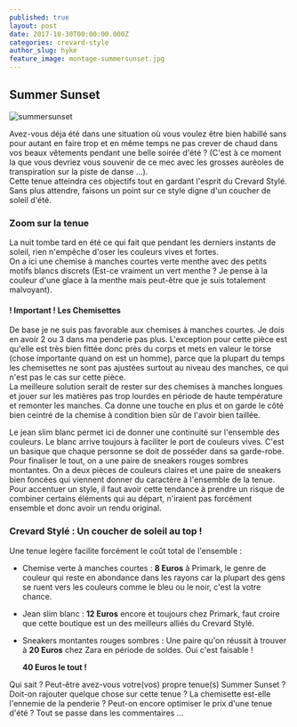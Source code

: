 ```yaml
---
published: true
layout: post
date: 2017-10-30T00:00:00.000Z
categories: crevard-style
author_slug: hyke
feature_image: montage-summersunset.jpg
---
```

## Summer Sunset

![summersunset]({{site.url}}/{{site.baseurl}}img/montage-summersunset.jpg)

Avez-vous déja été dans une situation où vous voulez être bien habillé sans pour autant en faire trop et en même temps ne pas crever de chaud dans vos beaux vêtements pendant une belle soirée d'été ? (C'est à ce moment la que vous devriez vous souvenir de ce mec avec les grosses auréoles de transpiration sur la piste de danse ...).  
Cette tenue atteindra ces objectifs tout en gardant l'esprit du Crevard Stylé. Sans plus attendre, faisons un point sur ce style digne d'un coucher de soleil d'été.

### Zoom sur la tenue

La nuit tombe tard en été ce qui fait que pendant les derniers instants de soleil, rien n'empêche d'oser les couleurs vives et fortes.  
On a ici une chemise à manches courtes verte menthe avec des petits motifs blancs discrets (Est-ce vraiment un vert menthe ? Je pense à la couleur d'une glace à la menthe mais peut-être que je suis totalement malvoyant).
#### ! Important ! Les Chemisettes  
De base je ne suis pas favorable aux chemises à manches courtes. Je dois en avoir 2 ou 3 dans ma penderie pas plus. L'exception pour cette pièce est qu'elle est très bien fittée donc près du corps et mets en valeur le torse (chose importante quand on est un homme), parce que la plupart du temps les chemisettes ne sont pas ajustées surtout au niveau des manches, ce qui n'est pas le cas sur cette pièce.  
La meilleure solution serait de rester sur des chemises à manches longues et jouer sur les matières pas trop lourdes en période de haute température et remonter les manches. Ca donne une touche en plus et on garde le côté bien ceintré de la chemise à condition bien sûr de l'avoir bien taillée.  

Le jean slim blanc permet ici de donner une continuité sur l'ensemble des couleurs. Le blanc arrive toujours à faciliter le port de couleurs vives. C'est un basique que chaque personne se doit de posséder dans sa garde-robe.  
Pour finaliser le tout, on a une paire de sneakers rouges sombres montantes. On a deux pièces de couleurs claires et une paire de sneakers bien foncées qui viennent donner du caractère à l'ensemble de la tenue. Pour accentuer un style, il faut avoir cette tendance à prendre un risque de combiner certains éléments qui au départ, n'iraient pas forcément ensemble et donc avoir un rendu original.

### Crevard Stylé : Un coucher de soleil au top !

Une tenue legère facilite forcément le coût total de l'ensemble :

* Chemise verte à manches courtes : **8 Euros** à Primark, le genre de couleur qui reste en abondance dans les rayons car la plupart des gens se ruent vers les couleurs comme le bleu ou le noir, c'est la votre chance.

* Jean slim blanc : **12 Euros** encore et toujours chez Primark, faut croire que cette boutique est un des meilleurs alliés du Crevard Stylé.

* Sneakers montantes rouges sombres : Une paire qu'on réussit à trouver à **20 Euros** chez Zara en période de soldes. Oui c'est faisable !

	**40 Euros le tout !**
    
Qui sait ? Peut-être avez-vous votre(vos) propre tenue(s) Summer Sunset ? Doit-on rajouter quelque chose sur cette tenue ? La chemisette est-elle l'ennemie de la penderie ? Peut-on encore optimiser le prix d'une tenue d'été ? Tout se passe dans les commentaires ...    